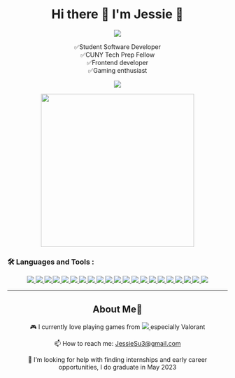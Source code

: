 <h1 align="center">Hi there 👋 I'm Jessie 🍡 </h1>

<!--
**JessieSu2/JessieSu2** is a ✨ _special_ ✨ repository because its `README.md` (this file) appears on your GitHub profile.

Here are some ideas to get you started:
- 🔭 I’m currently working on ...
- 🌱 I’m currently learning ...
- 👯 I’m looking to collaborate on ...
- 🤔 I’m looking for help with ...
- 💬 Ask me about ...
- 📫 How to reach me: ...
- 😄 Pronouns: ...
- ⚡ Fun fact: ...
-->
<div align="center">
  <a href="#">
    <img src="https://komarev.com/ghpvc/?username=JessieSu2&color=blue" >
  </a>
</div>
<p align="center">
                  ✅Student Software Developer <br> 
                  ✅CUNY Tech Prep Fellow <br> 
                  ✅Frontend developer <br>  
                  ✅Gaming enthusiast <br>
</p>

<p align="center">
  <a href="https://www.linkedin.com/in/jessiesu01/">
    <img src="https://img.shields.io/badge/LinkedIn-0077B5?style=for-the-badge&logo=linkedin&logoColor=white" > 
  </a>
</p>

<p align="center">
  <a href="#"> <img src="https://github-readme-stats.vercel.app/api?username=JessieSu2&show_icons=true&count_private=true&theme=dark" width="350"> </a>
</p>

### :hammer_and_wrench: Languages and Tools :
  <div align="center">
    <a href="#">
      <img src="https://img.shields.io/badge/MySQL-005C84?style=for-the-badge&logo=mysql&logoColor=white" >
    </a>
    <a href="#">
      <img src="https://img.shields.io/badge/PostgreSQL-316192?style=for-the-badge&logo=postgresql&logoColor=white" >
    </a>
    <a href="#">
      <img src="https://img.shields.io/badge/Dribbble-EA4C89?style=for-the-badge&logo=dribbble&logoColor=white" >
    </a>
    <a href="#">
      <img src="https://img.shields.io/badge/Figma-F24E1E?style=for-the-badge&logo=figma&logoColor=white" >
    </a>
   <a href="#">
      <img src="https://img.shields.io/badge/Bootstrap-563D7C?style=for-the-badge&logo=bootstrap&logoColor=white" >
    </a>
   <a href="#">
      <img src="https://img.shields.io/badge/Docker-2CA5E0?style=for-the-badge&logo=docker&logoColor=white" >
    </a>
   <a href="#">
      <img src="https://img.shields.io/badge/firebase-ffca28?style=for-the-badge&logo=firebase&logoColor=black" >
    </a>
   <a href="#">
      <img src="https://img.shields.io/badge/Express.js-000000?style=for-the-badge&logo=express&logoColor=white" >
    </a>
    <a href="#">
      <img src="https://img.shields.io/badge/GitHub%20Pages-222222?style=for-the-badge&logo=GitHub%20Pages&logoColor=white" >
    </a>
    <a href="#">
      <img src="https://img.shields.io/badge/React-20232A?style=for-the-badge&logo=react&logoColor=61DAFB" >
    </a>
    <a href="#">
      <img src="https://img.shields.io/badge/Unity-100000?style=for-the-badge&logo=unity&logoColor=white" >
    </a>
    <a href="#">
      <img src="https://img.shields.io/badge/Eclipse-2C2255?style=for-the-badge&logo=eclipse&logoColor=white" >
    </a>
    <a href="#">
      <img src="https://img.shields.io/badge/replit-667881?style=for-the-badge&logo=replit&logoColor=white" >
    </a>
     <a href="#">
      <img src="https://img.shields.io/badge/VSCode-0078D4?style=for-the-badge&logo=visual%20studio%20code&logoColor=white" >
    </a>
     <a href="#">
      <img src="https://img.shields.io/badge/Visual_Studio-5C2D91?style=for-the-badge&logo=visual%20studio&logoColor=white" >
    </a>
    <a href="#">
      <img src="https://img.shields.io/badge/Android_Studio-3DDC84?style=for-the-badge&logo=android-studio&logoColor=white" >
    </a>
    <a href="#">
      <img src="https://img.shields.io/badge/CSS3-1572B6?style=for-the-badge&logo=css3&logoColor=white" >
    </a>
    <a href="#">
      <img src="https://img.shields.io/badge/Colab-F9AB00?style=for-the-badge&logo=googlecolab&color=525252" >
    </a>
    <a href="#">
      <img src="https://img.shields.io/badge/JavaScript-323330?style=for-the-badge&logo=javascript&logoColor=F7DF1E" >
    </a>
    <a href="#">
      <img src="https://img.shields.io/badge/Python-FFD43B?style=for-the-badge&logo=python&logoColor=blue" >
    </a>
    <a href="#">
      <img src="https://img.shields.io/badge/GitLab-330F63?style=for-the-badge&logo=gitlab&logoColor=white" >
    </a>
  </div>
  
---

<h2 align="center">About Me💚</h2>

<div align="center">
  
🎮 I currently love playing games from
    <a href="">
      <img src="https://img.shields.io/badge/Riot_Games-D32936?style=for-the-badge&logo=riot-games&logoColor=white" >
    </a> especially Valorant
  
📫 How to reach me: JessieSu3@gmail.com
  
🤔 I’m looking for help with finding internships and early career opportunities, I do graduate in May 2023
</div>
